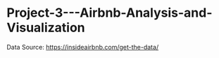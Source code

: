 # Project-3---Airbnb-Analysis-and-Visualization

Data Source: https://insideairbnb.com/get-the-data/
